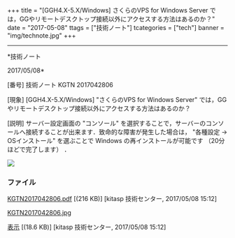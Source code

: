 ﻿+++
title = "[GGH4.X-5.X/Windows] さくらのVPS for Windows Server では，GGやリモートデスクトップ接続以外にアクセスする方法はあるのか？"
date = "2017-05-08"
ttags = ["技術ノート"]
tcategories = ["tech"]
banner = "img/technote.jpg"
+++

-----------------------------------------------------------------------------------------------------------------------------

*技術ノート

2017/05/08*


[番号]
技術ノート KGTN 2017042806

[現象]
[GGH4.X-5.X/Windows] "さくらのVPS for Windows Server"
では，GGやリモートデスクトップ接続以外にアクセスする方法はあるのか？

[説明]
サーバー設定画面の "コンソール"
を選択することで，サーバーのコンソールへ接続することが出来ます．致命的な障害が発生した場合は，
"各種設定 → OSインストール" を選ぶことで Windows
の再インストールが可能です （20分ほどで完了します） ．

![](http://techreport.kitasp.net/attachments/download/3562/KGTN2017042806.jpg)


### ファイル





[KGTN2017042806.pdf](http://techreport.kitasp.net/attachments/download/3561/KGTN2017042806.pdf)
 [(216 KB)] [kitasp 技術センター, 2017/05/08
15:12]

[KGTN2017042806.jpg](http://techreport.kitasp.net/attachments/download/3562/KGTN2017042806.jpg)

[表示](http://techreport.kitasp.net/attachments/3562/KGTN2017042806.jpg "表示")
 [(18.6 KB)] [kitasp 技術センター, 2017/05/08
15:12]
